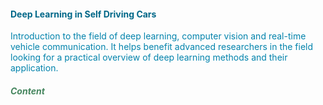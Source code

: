 <h4 style="color: rgb(0, 103, 136);">Deep Learning in Self Driving Cars</h4>

<p style="color: rgb(2, 131, 172);">Introduction to the field of deep learning, computer vision and real-time vehicle communication. It helps benefit advanced researchers in the field looking for a practical overview of deep learning methods and their application.</p>

<h5 style="color: rgb(70, 134, 95)">Content</h5>
